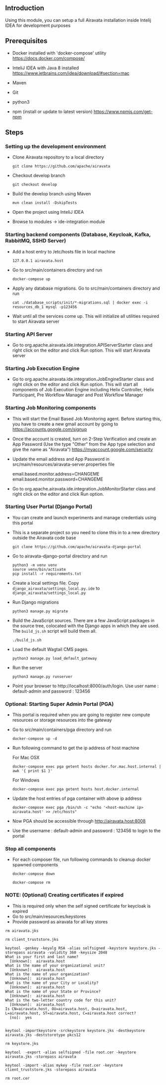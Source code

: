 ## Introduction 

Using this module, you can setup a full Airavata installation inside Intelij IDEA for development purposes

## Prerequisites

* Docker installed with 'docker-compose' utility
  https://docs.docker.com/compose/

* InteliJ IDEA with Java 8 installed
  https://www.jetbrains.com/idea/download/#section=mac

* Maven

* Git

* python3

* npm (install or update to latest version)
  https://www.npmjs.com/get-npm

## Steps

### Setting up the development environment

* Clone Airavata repository to a local directory

  ```
  git clone https://github.com/apache/airavata
  ```

* Checkout develop branch

  ```
  git checkout develop
  ```
* Build the develop branch using Maven

  ```
  mvn clean install -DskipTests
  ```
* Open the project using InteliJ IDEA

* Browse to modules -> ide-integration module

### Starting backend components (Database, Keycloak, Kafka, RabbitMQ, SSHD Server)

* Add a host entry to /etc/hosts file in local machine

  ```
  127.0.0.1 airavata.host
  ```

* Go to src/main/containers directory and run 

  ```
  docker-compose up
  ```

* Apply any database migrations. Go to src/main/containers directory and run

  ```
  cat ./database_scripts/init/*-migrations.sql | docker exec -i resources_db_1 mysql -p123456
  ```

* Wait until all the services come up. This will initialize all utilities required to start Airavata server

### Starting API Server

* Go to org.apache.airavata.ide.integration.APIServerStarter class and right click on the editor and click Run option. This will start Airavata server

### Starting Job Execution Engine

* Go to org.apache.airavata.ide.integration.JobEngineStarter class and right click on the editor and click Run option. 
This will start all components of Job Execution Engine including Helix Controller, Helix Participant, Pre Workflow Manager and 
Post Workflow Manager

### Starting Job Monitoring components

* This will start the Email Based Job Monitoring agent. Before starting this, you have to create a new gmail account by going to 
https://accounts.google.com/signup

* Once the account is created, turn on 2-Step Verification and create an App Password (Use the type "Other" from the App type selection and give the name as "Airavata")
https://myaccount.google.com/security

* Update the email address and App Password in src/main/resources/airavata-server.properties file

  email.based.monitor.address=CHANGEME
  email.based.monitor.password=CHANGEME
  
* Go to org.apache.airavata.ide.integration.JobMonitorStarter class and right click on the editor and click Run option.

### Starting User Portal (Django Portal)

* You can create and launch experiments and manage credentials using this portal

* This is a separate project so you need to clone this in to a new directory outside the Airavata code base
  
  ```
  git clone https://github.com/apache/airavata-django-portal
  ```
  
* Go to airavata-django-portal directory and run 

  ```
  python3 -m venv venv
  source venv/bin/activate
  pip install -r requirements.txt
  ```
* Create a local settings file. Copy
      `django_airavata/settings_local.py.ide` to
      `django_airavata/settings_local.py` 

* Run Django migrations

    ```
    python3 manage.py migrate
    ```

*  Build the JavaScript sources. There are a few JavaScript packages in the source tree, colocated with the Django apps in which they are used. The `build_js.sh` script will build them all.

    ```
    ./build_js.sh
    ```

*  Load the default Wagtail CMS pages.

    ```
    python3 manage.py load_default_gateway
    ```

*  Run the server

    ```
    python3 manage.py runserver  
    ```
    
* Point your browser to http://localhost:8000/auth/login. Use user name : default-admin and password : 123456 

### Optional: Starting Super Admin Portal (PGA)

* This portal is required when you are going to register new compute resources or storage resources into the gateway

* Go to src/main/containers/pga directory and run 

  ```
  docker-compose up -d
  ```

* Run following command to get the ip address of host machine

  For Mac OSX  

  ```
  docker-compose exec pga getent hosts docker.for.mac.host.internal | awk '{ print $1 }'
  ```
  
  For Windows
  
  ```
  docker-compose exec pga getent hosts host.docker.internal
  ```

* Update the host entries of pga container with above ip address

  ```
  docker-compose exec pga /bin/sh -c "echo '<host-machine ip> airavata.host' >> /etc/hosts"
  ```

* Now PGA should be accessible through http://airavata.host:8008

* Use the username : default-admin and password : 123456 to login to the portal

### Stop all components

* For each composer file, run following commands to cleanup docker spawned components

  ```
  docker-compose down
  ```
 
  ```
  docker-compose rm
  ```
  
### NOTE: (Optional) Creating certificates if expired 
  
  * This is required only when the self signed certificate for keycloak is expired
  * Go to src/main/resources/keystores
  * Provide password as airavata for all key stores

  ```  
  rm airavata.jks
  
  rm client_truststore.jks
  
  keytool -genkey -keyalg RSA -alias selfsigned -keystore keystore.jks -storepass airavata -validity 360 -keysize 2048
  What is your first and last name?
    [Unknown]:  airavata.host
  What is the name of your organizational unit?
    [Unknown]:  airavata.host
  What is the name of your organization?
    [Unknown]:  airavata.host
  What is the name of your City or Locality?
    [Unknown]:  airavata.host
  What is the name of your State or Province?
    [Unknown]:  airavata.host
  What is the two-letter country code for this unit?
    [Unknown]:  airavata.host
  Is CN=airavata.host, OU=airavata.host, O=airavata.host, L=airavata.host, ST=airavata.host, C=airavata.host correct?
    [no]:  yes


  keytool -importkeystore -srckeystore keystore.jks -destkeystore airavata.jks -deststoretype pkcs12

  rm keystore.jks

  keytool  -export -alias selfsigned -file root.cer -keystore airavata.jks -storepass airavata

  keytool -import -alias mykey -file root.cer -keystore client_truststore.jks -storepass airavata

  rm root.cer

```

